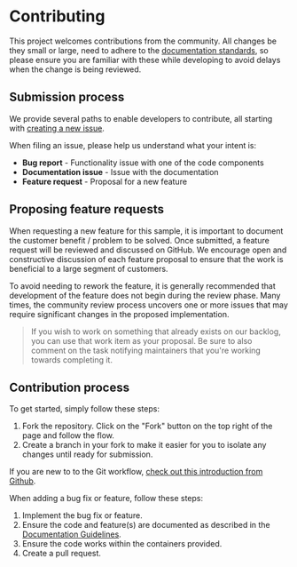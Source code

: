 # Contributing

This project welcomes contributions from the community. All changes be they small or large, need to adhere to the [documentation standards](documentation-guide.md), so please ensure you are familiar with these while developing to avoid delays when the change is being reviewed.

## Submission process

We provide several paths to enable developers to contribute, all starting with [creating a new issue](https://github.com/AzureIoTGBB/iot-edge-offline-dashboarding/issues/new).

When filing an issue, please help us understand what your intent is:

- **Bug report** - Functionality issue with one of the code components
- **Documentation issue** - Issue with the documentation
- **Feature request** - Proposal for a new feature

## Proposing feature requests

When requesting a new feature for this sample, it is important to document the customer benefit / problem to be solved. Once submitted, a feature request will be reviewed and discussed on GitHub. We encourage open and constructive discussion of each feature proposal to ensure that the work is beneficial to a large segment of customers.

To avoid needing to rework the feature, it is generally recommended that development of the feature does not begin during the review phase. Many times, the community review process uncovers one or more issues that may require significant changes in the proposed implementation.

> If you wish to work on something that already exists on our backlog, you can use that work item as your proposal. Be sure to also comment on the task notifying maintainers that you're working towards completing it.

## Contribution process

To get started, simply follow these steps:

1. Fork the repository. Click on the "Fork" button on the top right of the page and follow the flow.
1. Create a branch in your fork to make it easier for you to isolate any changes until ready for submission.

If you are new to to the Git workflow, [check out this introduction from Github](https://guides.github.com/activities/hello-world/).

When adding a bug fix or feature, follow these steps:

1. Implement the bug fix or feature.
1. Ensure the code and feature(s) are documented as described in the [Documentation Guidelines](documentation-guide.md).
1. Ensure the code works within the containers provided.
1. Create a pull request.
